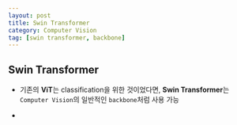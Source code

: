 ```yaml
---
layout: post
title: Swin Transformer
category: Computer Vision
tag: [swin transformer, backbone]
---
```



## Swin Transformer

- 기존의 **ViT**는 classification을 위한 것이었다면, **Swin Transformer**는 `Computer Vision`의 일반적인 `backbone`처럼 사용 가능

- 